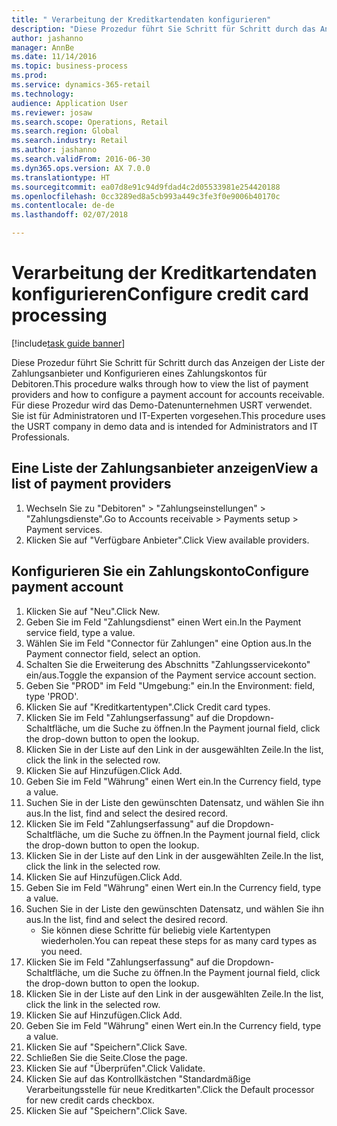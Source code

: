 ```yaml
--- 
title: " Verarbeitung der Kreditkartendaten konfigurieren"
description: "Diese Prozedur führt Sie Schritt für Schritt durch das Anzeigen der Liste der Zahlungsanbieter und Konfigurieren eines Zahlungskontos für Debitoren."
author: jashanno
manager: AnnBe
ms.date: 11/14/2016
ms.topic: business-process
ms.prod: 
ms.service: dynamics-365-retail
ms.technology: 
audience: Application User
ms.reviewer: josaw
ms.search.scope: Operations, Retail
ms.search.region: Global
ms.search.industry: Retail
ms.author: jashanno
ms.search.validFrom: 2016-06-30
ms.dyn365.ops.version: AX 7.0.0
ms.translationtype: HT
ms.sourcegitcommit: ea07d8e91c94d9fdad4c2d05533981e254420188
ms.openlocfilehash: 0cc3289ed8a5cb993a449c3fe3f0e9006b40170c
ms.contentlocale: de-de
ms.lasthandoff: 02/07/2018

---
```

# <a name="configure-credit-card-processing"></a><span data-ttu-id="b8689-103"> Verarbeitung der Kreditkartendaten konfigurieren</span><span class="sxs-lookup"><span data-stu-id="b8689-103">Configure credit card processing</span></span>

[!include[task guide banner](../includes/task-guide-banner.md)]

<span data-ttu-id="b8689-104">Diese Prozedur führt Sie Schritt für Schritt durch das Anzeigen der Liste der Zahlungsanbieter und Konfigurieren eines Zahlungskontos für Debitoren.</span><span class="sxs-lookup"><span data-stu-id="b8689-104">This procedure walks through how to view the list of payment providers and how to configure a payment account for accounts receivable.</span></span> <span data-ttu-id="b8689-105">Für diese Prozedur wird das Demo-Datenunternehmen USRT verwendet. Sie ist für Administratoren und IT-Experten vorgesehen.</span><span class="sxs-lookup"><span data-stu-id="b8689-105">This procedure uses the USRT company in demo data and is intended for Administrators and IT Professionals.</span></span>


## <a name="view-a-list-of-payment-providers"></a><span data-ttu-id="b8689-106">Eine Liste der Zahlungsanbieter anzeigen</span><span class="sxs-lookup"><span data-stu-id="b8689-106">View a list of payment providers</span></span>
1. <span data-ttu-id="b8689-107">Wechseln Sie zu "Debitoren" > "Zahlungseinstellungen" > "Zahlungsdienste".</span><span class="sxs-lookup"><span data-stu-id="b8689-107">Go to Accounts receivable > Payments setup > Payment services.</span></span>
2. <span data-ttu-id="b8689-108">Klicken Sie auf "Verfügbare Anbieter".</span><span class="sxs-lookup"><span data-stu-id="b8689-108">Click View available providers.</span></span>

## <a name="configure-payment-account"></a><span data-ttu-id="b8689-109">Konfigurieren Sie ein Zahlungskonto</span><span class="sxs-lookup"><span data-stu-id="b8689-109">Configure payment account</span></span>
1. <span data-ttu-id="b8689-110">Klicken Sie auf "Neu".</span><span class="sxs-lookup"><span data-stu-id="b8689-110">Click New.</span></span>
2. <span data-ttu-id="b8689-111">Geben Sie im Feld "Zahlungsdienst" einen Wert ein.</span><span class="sxs-lookup"><span data-stu-id="b8689-111">In the Payment service field, type a value.</span></span>
3. <span data-ttu-id="b8689-112">Wählen Sie im Feld "Connector für Zahlungen" eine Option aus.</span><span class="sxs-lookup"><span data-stu-id="b8689-112">In the Payment connector field, select an option.</span></span>
4. <span data-ttu-id="b8689-113">Schalten Sie die Erweiterung des Abschnitts "Zahlungsservicekonto" ein/aus.</span><span class="sxs-lookup"><span data-stu-id="b8689-113">Toggle the expansion of the Payment service account section.</span></span>
5. <span data-ttu-id="b8689-114">Geben Sie "PROD" im Feld "Umgebung:" ein.</span><span class="sxs-lookup"><span data-stu-id="b8689-114">In the Environment: field, type 'PROD'.</span></span>
6. <span data-ttu-id="b8689-115">Klicken Sie auf "Kreditkartentypen".</span><span class="sxs-lookup"><span data-stu-id="b8689-115">Click Credit card types.</span></span>
7. <span data-ttu-id="b8689-116">Klicken Sie im Feld "Zahlungserfassung" auf die Dropdown-Schaltfläche, um die Suche zu öffnen.</span><span class="sxs-lookup"><span data-stu-id="b8689-116">In the Payment journal field, click the drop-down button to open the lookup.</span></span>
8. <span data-ttu-id="b8689-117">Klicken Sie in der Liste auf den Link in der ausgewählten Zeile.</span><span class="sxs-lookup"><span data-stu-id="b8689-117">In the list, click the link in the selected row.</span></span>
9. <span data-ttu-id="b8689-118">Klicken Sie auf Hinzufügen.</span><span class="sxs-lookup"><span data-stu-id="b8689-118">Click Add.</span></span>
10. <span data-ttu-id="b8689-119">Geben Sie im Feld "Währung" einen Wert ein.</span><span class="sxs-lookup"><span data-stu-id="b8689-119">In the Currency field, type a value.</span></span>
11. <span data-ttu-id="b8689-120">Suchen Sie in der Liste den gewünschten Datensatz, und wählen Sie ihn aus.</span><span class="sxs-lookup"><span data-stu-id="b8689-120">In the list, find and select the desired record.</span></span>
12. <span data-ttu-id="b8689-121">Klicken Sie im Feld "Zahlungserfassung" auf die Dropdown-Schaltfläche, um die Suche zu öffnen.</span><span class="sxs-lookup"><span data-stu-id="b8689-121">In the Payment journal field, click the drop-down button to open the lookup.</span></span>
13. <span data-ttu-id="b8689-122">Klicken Sie in der Liste auf den Link in der ausgewählten Zeile.</span><span class="sxs-lookup"><span data-stu-id="b8689-122">In the list, click the link in the selected row.</span></span>
14. <span data-ttu-id="b8689-123">Klicken Sie auf Hinzufügen.</span><span class="sxs-lookup"><span data-stu-id="b8689-123">Click Add.</span></span>
15. <span data-ttu-id="b8689-124">Geben Sie im Feld "Währung" einen Wert ein.</span><span class="sxs-lookup"><span data-stu-id="b8689-124">In the Currency field, type a value.</span></span>
16. <span data-ttu-id="b8689-125">Suchen Sie in der Liste den gewünschten Datensatz, und wählen Sie ihn aus.</span><span class="sxs-lookup"><span data-stu-id="b8689-125">In the list, find and select the desired record.</span></span>
    * <span data-ttu-id="b8689-126">Sie können diese Schritte für beliebig viele Kartentypen wiederholen.</span><span class="sxs-lookup"><span data-stu-id="b8689-126">You can repeat these steps for as many card types as you need.</span></span>  
17. <span data-ttu-id="b8689-127">Klicken Sie im Feld "Zahlungserfassung" auf die Dropdown-Schaltfläche, um die Suche zu öffnen.</span><span class="sxs-lookup"><span data-stu-id="b8689-127">In the Payment journal field, click the drop-down button to open the lookup.</span></span>
18. <span data-ttu-id="b8689-128">Klicken Sie in der Liste auf den Link in der ausgewählten Zeile.</span><span class="sxs-lookup"><span data-stu-id="b8689-128">In the list, click the link in the selected row.</span></span>
19. <span data-ttu-id="b8689-129">Klicken Sie auf Hinzufügen.</span><span class="sxs-lookup"><span data-stu-id="b8689-129">Click Add.</span></span>
20. <span data-ttu-id="b8689-130">Geben Sie im Feld "Währung" einen Wert ein.</span><span class="sxs-lookup"><span data-stu-id="b8689-130">In the Currency field, type a value.</span></span>
21. <span data-ttu-id="b8689-131">Klicken Sie auf "Speichern".</span><span class="sxs-lookup"><span data-stu-id="b8689-131">Click Save.</span></span>
22. <span data-ttu-id="b8689-132">Schließen Sie die Seite.</span><span class="sxs-lookup"><span data-stu-id="b8689-132">Close the page.</span></span>
23. <span data-ttu-id="b8689-133">Klicken Sie auf "Überprüfen".</span><span class="sxs-lookup"><span data-stu-id="b8689-133">Click Validate.</span></span>
24. <span data-ttu-id="b8689-134">Klicken Sie auf das Kontrollkästchen "Standardmäßige Verarbeitungsstelle für neue Kreditkarten".</span><span class="sxs-lookup"><span data-stu-id="b8689-134">Click the Default processor for new credit cards checkbox.</span></span>
25. <span data-ttu-id="b8689-135">Klicken Sie auf "Speichern".</span><span class="sxs-lookup"><span data-stu-id="b8689-135">Click Save.</span></span>


